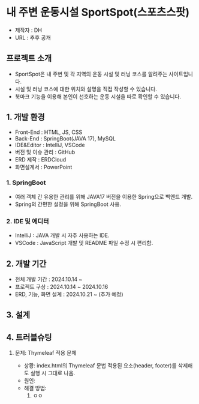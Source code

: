 # 내 주변 운동시설 SportSpot(스포츠스팟)
+ 제작자 : DH
+ URL : 추후 공개

## 프로젝트 소개
+ SportSpot은 내 주변 및 각 지역의 운동 시설 및 러닝 코스를 알려주는 사이트입니다.
+ 시설 및 러닝 코스에 대한 위치와 설명을 직접 작성할 수 있습니다.
+ 북마크 기능을 이용해 본인이 선호하는 운동 시설을 따로 확인할 수 있습니다.

## 1. 개발 환경
 + Front-End : HTML, JS, CSS
 + Back-End : SpringBoot(JAVA 17), MySQL
 + IDE&Editor : IntelliJ, VSCode
 + 버전 및 이슈 관리 : GitHub
 + ERD 제작 : ERDCloud
 + 화면설계서 : PowerPoint

### 1. SpringBoot
+ 여러 객체 간 유용한 관리를 위해 JAVA17 버전을 이용한 Spring으로 백엔드 개발.
+ Spring의 간편한 설정을 위해 SpringBoot 사용.

### 2. IDE 및 에디터
+ IntelliJ : JAVA 개발 시 자주 사용하는 IDE.
+ VSCode : JavaScript 개발 및 README 파일 수정 시 편리함.

## 2. 개발 기간
+ 전체 개발 기간 : 2024.10.14 ~ 
+ 프로젝트 구상 : 2024.10.14 ~ 2024.10.16
+ ERD, 기능, 화면 설계 : 2024.10.21 ~
(추가 예정)

## 3. 설계

## 4. 트러블슈팅
1. 문제: Thymeleaf 적용 문제

    + 상황: index.html의 Thymeleaf 문법 적용된 요소(header, footer)를 삭제해도 실행 시 그대로 나옴.
    + 원인: 
    + 해결 방법:
        1. ㅇㅇ